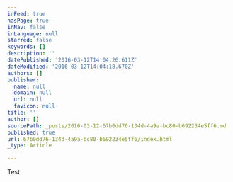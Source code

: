 ```yaml
---
inFeed: true
hasPage: true
inNav: false
inLanguage: null
starred: false
keywords: []
description: ''
datePublished: '2016-03-12T14:04:26.611Z'
dateModified: '2016-03-12T14:04:18.670Z'
authors: []
publisher:
  name: null
  domain: null
  url: null
  favicon: null
title: ''
author: []
sourcePath: _posts/2016-03-12-67b0dd76-134d-4a9a-bc80-b692234e5ff6.md
published: true
url: 67b0dd76-134d-4a9a-bc80-b692234e5ff6/index.html
_type: Article

---
```

Test